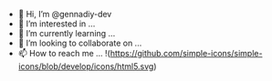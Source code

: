 - 👋 Hi, I’m @gennadiy-dev
- 👀 I’m interested in ...
- 🌱 I’m currently learning ...
- 💞️ I’m looking to collaborate on ...
- 📫 How to reach me ...
!(https://github.com/simple-icons/simple-icons/blob/develop/icons/html5.svg)

<!---
gennadiy-dev/gennadiy-dev is a ✨ special ✨ repository because its `README.md` (this file) appears on your GitHub profile.
You can click the Preview link to take a look at your changes.
--->
